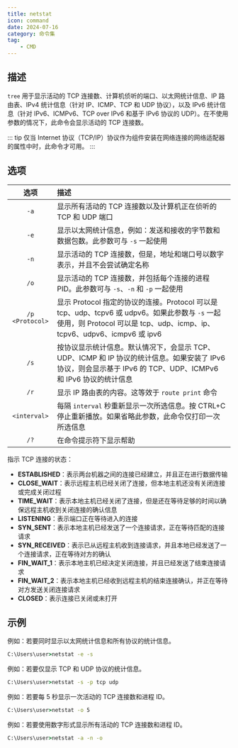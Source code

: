 ```yaml
---
title: netstat
icon: command
date: 2024-07-16
category: 命令集
tag:
    - CMD
---
```


## 描述

`tree` 用于显示活动的 TCP 连接数、计算机侦听的端口、以太网统计信息、IP 路由表、IPv4 统计信息（针对 IP、ICMP、TCP 和 UDP 协议），以及 IPv6 统计信息（针对 IPv6、ICMPv6、TCP over IPv6 和基于 IPv6 协议的 UDP）。在不使用参数的情况下，此命令会显示活动的 TCP 连接数。

::: tip
仅当 Internet 协议（TCP/IP）协议作为组件安装在网络连接的网络适配器的属性中时，此命令才可用。
:::

## 选项

|  选项  |  描述  |
|  :----:  |  :----  |
|  `-a`  |  显示所有活动的 TCP 连接数以及计算机正在侦听的 TCP 和 UDP 端口  |
|  `-e`  |  显示以太网统计信息，例如：发送和接收的字节数和数据包数。此参数可与 `-s` 一起使用  |
|  `-n`  |  显示活动的 TCP 连接数，但是，地址和端口号以数字表示，并且不会尝试确定名称  |
|  `/o`  |  显示活动的 TCP 连接数，并包括每个连接的进程 PID。此参数可与 `-s`、`-n` 和 `-p` 一起使用  |
|  `/p <Protocol>`  |  显示 Protocol 指定的协议的连接。Protocol 可以是 tcp、udp、tcpv6 或 udpv6。如果此参数与 `-s` 一起使用，则 Protocol 可以是 tcp、udp、icmp、ip、tcpv6、udpv6、icmpv6 或 ipv6  |
|  `/s`  |  按协议显示统计信息。默认情况下，会显示 TCP、UDP、ICMP 和 IP 协议的统计信息。如果安装了 IPv6 协议，则会显示基于 IPv6 的 TCP、UDP、ICMPv6 和 IPv6 协议的统计信息  |
|  `/r`  |  显示 IP 路由表的内容。这等效于 `route print` 命令  |
|  `<interval>`  |  每隔 `interval` 秒重新显示一次所选信息。按 CTRL+C 停止重新播放。如果省略此参数，此命令仅打印一次所选信息  |
|  `/?`  |  在命令提示符下显示帮助  |

指示 TCP 连接的状态：

- **ESTABLISHED**：表示两台机器之间的连接已经建立，并且正在进行数据传输
- **CLOSE_WAIT**：表示远程主机已经关闭了连接，但本地主机还没有关闭连接或完成关闭过程
- **TIME_WAIT**：表示本地主机已经关闭了连接，但是还在等待足够的时间以确保远程主机收到关闭连接的确认信息
- **LISTENING**：表示端口正在等待进入的连接
- **SYN_SENT**：表示本地主机已经发送了一个连接请求，正在等待匹配的连接请求
- **SYN_RECEIVED**：表示已从远程主机收到连接请求，并且本地已经发送了一个连接请求，正在等待对方的确认
- **FIN_WAIT_1**：表示本地主机已经决定关闭连接，并且已经发送了结束连接请求
- **FIN_WAIT_2**：表示本地主机已经收到远程主机的结束连接确认，并正在等待对方发送关闭连接请求
- **CLOSED**：表示连接已关闭或未打开

## 示例

例如：若要同时显示以太网统计信息和所有协议的统计信息。

```cmd
C:\Users\user>netstat -e -s
```

例如：若要仅显示 TCP 和 UDP 协议的统计信息。

```cmd
C:\Users\user>netstat -s -p tcp udp
```

例如：若要每 5 秒显示一次活动的 TCP 连接数和进程 ID。

```cmd
C:\Users\user>netstat -o 5
```

例如：若要使用数字形式显示所有活动的 TCP 连接数和进程 ID。

```cmd
C:\Users\user>netstat -a -n -o
```
